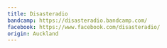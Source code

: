 ```yaml
---
title: Disasteradio
bandcamp: https://disasteradio.bandcamp.com/
facebook: https://www.facebook.com/disasteradio/
origin: Auckland
---
```

